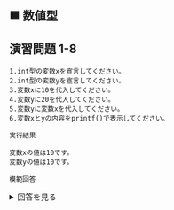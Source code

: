 ## ■ 数値型

## 演習問題 1-8

```
1.int型の変数xを宣言してください。
2.int型の変数yを宣言してください。
3.変数xに10を代入してください。
4.変数yに20を代入してください。
5.変数yに変数xを代入してください。
6.変数xとyの内容をprintf()で表示してください。
```

`実行結果`

```
変数xの値は10です。
変数yの値は10です。
```

`模範回答`
<details>
<summary>回答を見る</summary>

```c
#include <stdio.h>

main()
{
    int x;
    int y;
    x = 10;
    y = 20;
    y = x;
    printf("変数xの値は%dです。\n", x);
    printf("変数yの値は%dです。\n", y);
}
```
</details>
